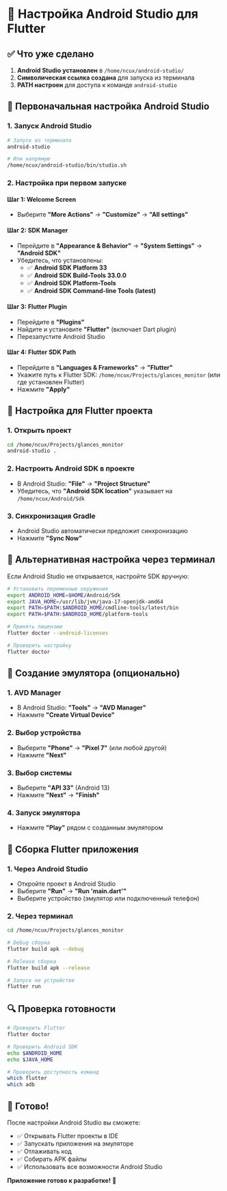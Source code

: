 # 🚀 Настройка Android Studio для Flutter

## ✅ Что уже сделано

1. **Android Studio установлен** в `/home/ncux/android-studio/`
2. **Символическая ссылка создана** для запуска из терминала
3. **PATH настроен** для доступа к команде `android-studio`

## 🔧 Первоначальная настройка Android Studio

### 1. Запуск Android Studio
```bash
# Запуск из терминала
android-studio

# Или напрямую
/home/ncux/android-studio/bin/studio.sh
```

### 2. Настройка при первом запуске

#### Шаг 1: Welcome Screen
- Выберите **"More Actions"** → **"Customize"** → **"All settings"**

#### Шаг 2: SDK Manager
- Перейдите в **"Appearance & Behavior"** → **"System Settings"** → **"Android SDK"**
- Убедитесь, что установлены:
  - ✅ **Android SDK Platform 33**
  - ✅ **Android SDK Build-Tools 33.0.0**
  - ✅ **Android SDK Platform-Tools**
  - ✅ **Android SDK Command-line Tools (latest)**

#### Шаг 3: Flutter Plugin
- Перейдите в **"Plugins"**
- Найдите и установите **"Flutter"** (включает Dart plugin)
- Перезапустите Android Studio

#### Шаг 4: Flutter SDK Path
- Перейдите в **"Languages & Frameworks"** → **"Flutter"**
- Укажите путь к Flutter SDK: `/home/ncux/Projects/glances_monitor` (или где установлен Flutter)
- Нажмите **"Apply"**

## 🎯 Настройка для Flutter проекта

### 1. Открыть проект
```bash
cd /home/ncux/Projects/glances_monitor
android-studio .
```

### 2. Настроить Android SDK в проекте
- В Android Studio: **"File"** → **"Project Structure"**
- Убедитесь, что **"Android SDK location"** указывает на `/home/ncux/Android/Sdk`

### 3. Синхронизация Gradle
- Android Studio автоматически предложит синхронизацию
- Нажмите **"Sync Now"**

## 🔧 Альтернативная настройка через терминал

Если Android Studio не открывается, настройте SDK вручную:

```bash
# Установить переменные окружения
export ANDROID_HOME=$HOME/Android/Sdk
export JAVA_HOME=/usr/lib/jvm/java-17-openjdk-amd64
export PATH=$PATH:$ANDROID_HOME/cmdline-tools/latest/bin
export PATH=$PATH:$ANDROID_HOME/platform-tools

# Принять лицензии
flutter doctor --android-licenses

# Проверить настройку
flutter doctor
```

## 📱 Создание эмулятора (опционально)

### 1. AVD Manager
- В Android Studio: **"Tools"** → **"AVD Manager"**
- Нажмите **"Create Virtual Device"**

### 2. Выбор устройства
- Выберите **"Phone"** → **"Pixel 7"** (или любой другой)
- Нажмите **"Next"**

### 3. Выбор системы
- Выберите **"API 33"** (Android 13)
- Нажмите **"Next"** → **"Finish"**

### 4. Запуск эмулятора
- Нажмите **"Play"** рядом с созданным эмулятором

## 🚀 Сборка Flutter приложения

### 1. Через Android Studio
- Откройте проект в Android Studio
- Выберите **"Run"** → **"Run 'main.dart'"**
- Выберите устройство (эмулятор или подключенный телефон)

### 2. Через терминал
```bash
cd /home/ncux/Projects/glances_monitor

# Debug сборка
flutter build apk --debug

# Release сборка
flutter build apk --release

# Запуск на устройстве
flutter run
```

## 🔍 Проверка готовности

```bash
# Проверить Flutter
flutter doctor

# Проверить Android SDK
echo $ANDROID_HOME
echo $JAVA_HOME

# Проверить доступность команд
which flutter
which adb
```

## 🎉 Готово!

После настройки Android Studio вы сможете:
- ✅ Открывать Flutter проекты в IDE
- ✅ Запускать приложения на эмуляторе
- ✅ Отлаживать код
- ✅ Собирать APK файлы
- ✅ Использовать все возможности Android Studio

**Приложение готово к разработке!** 🚀
